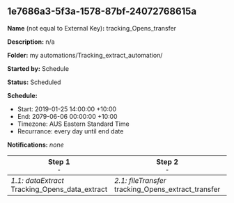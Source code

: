 ## 1e7686a3-5f3a-1578-87bf-24072768615a

**Name** (not equal to External Key)**:** tracking_Opens_transfer

**Description:** n/a

**Folder:** my automations/Tracking_extract_automation/

**Started by:** Schedule

**Status:** Scheduled

**Schedule:**

* Start: 2019-01-25 14:00:00 +10:00
* End: 2079-06-06 00:00:00 +10:00
* Timezone: AUS Eastern Standard Time
* Recurrance: every day until end date

**Notifications:** _none_


| Step 1<br>_<small>-</small>_ | Step 2<br>_<small>-</small>_ | Step 3<br>_<small>-</small>_ |
| --- | --- | --- |
| _1.1: dataExtract_<br>Tracking_Opens_data_extract | _2.1: fileTransfer_<br>tracking_Opens_extract_transfer | _3.1: query_<br>Delete_Opens_DE_Data |

